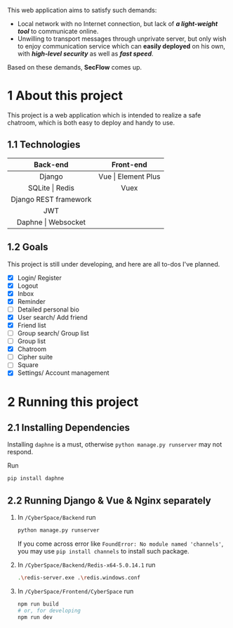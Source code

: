 This web application aims to satisfy such demands:

- Local network with no Internet connection, but lack of ***a light-weight tool*** to communicate online.
- Unwilling to transport messages through unprivate server, but only wish to enjoy communication service which can **easily deployed** on his own, with ***high-level security*** as well as ***fast speed***.

Based on these demands, **SecFlow** comes up.

# 1 About this project

This project is a web application which is intended to realize a safe chatroom, which is both easy to deploy and handy to use.

## 1.1 Technologies

|       Back-end        |      Front-end      |
| :-------------------: | :-----------------: |
|        Django         | Vue \| Element Plus |
|    SQLite \| Redis    |        Vuex         |
| Django REST framework |                     |
|          JWT          |                     |
|  Daphne \| Websocket  |                     |

## 1.2 Goals

This project is still under developing, and here are all to-dos I've planned.

- [x] Login/ Register
- [x] Logout
- [x] Inbox
- [x] Reminder
- [ ] Detailed personal bio
- [x] User search/ Add friend
- [x] Friend list
- [ ] Group search/ Group list
- [ ] Group list
- [x] Chatroom
- [ ] Cipher suite
- [ ] Square
- [x] Settings/ Account management

# 2 Running this project

## 2.1 Installing Dependencies

Installing `daphne` is a must, otherwise `python manage.py runserver` may not respond.

Run

```bash
pip install daphne
```

## 2.2 Running Django & Vue & Nginx separately

1. In `/CyberSpace/Backend` run

    ```bash
    python manage.py runserver
    ```

    If you come across error like `FoundError: No module named 'channels'`, you may use `pip install channels` to install such package.

2. In `/CyberSpace/Backend/Redis-x64-5.0.14.1` run

   ```bash
   .\redis-server.exe .\redis.windows.conf
   ```

3. In `/CyberSpace/Frontend/CyberSpace` run

   ```bash
   npm run build
   # or, for developing
   npm run dev
   ```

